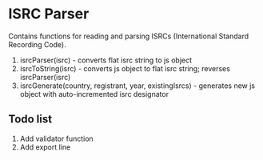 # ISRC Parser

Contains functions for reading and parsing ISRCs (International Standard Recording Code).

1. isrcParser(isrc) - converts flat isrc string to js object
2. isrcToString(isrc) - converts js object to flat isrc string; reverses isrcParser(isrc)
3. isrcGenerate(country, registrant, year, existingIsrcs) - generates new js object with auto-incremented isrc designator

## Todo list

1. Add validator function
2. Add export line
